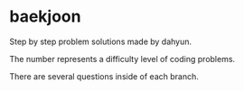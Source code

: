 # baekjoon

Step by step problem solutions made by dahyun.

The number represents a difficulty level of coding problems.

There are several questions inside of each branch.
